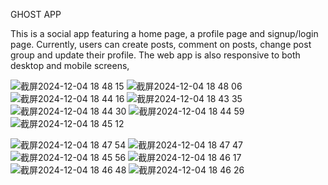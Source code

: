 GHOST APP

This is a social app featuring a home page, a profile page and signup/login page. 
Currently, users can create posts, comment on posts, change post group and update their profile. 
The web app is also responsive to both desktop and mobile screens,

![截屏2024-12-04 18 48 15](https://github.com/user-attachments/assets/de640963-5cd6-470f-9b8d-40f777879513)
![截屏2024-12-04 18 48 06](https://github.com/user-attachments/assets/4b01abee-d573-4b83-aa8c-621dd4a1ceb1)
![截屏2024-12-04 18 44 16](https://github.com/user-attachments/assets/11064f3f-312a-433c-80b9-05254a07687a)
![截屏2024-12-04 18 43 35](https://github.com/user-attachments/assets/3d57e697-30ec-4f51-9f5d-e1a6e3d18b81)
![截屏2024-12-04 18 44 30](https://github.com/user-attachments/assets/cc11d4b4-4bde-4f15-ad55-e1da6a4956a9)
![截屏2024-12-04 18 44 59](https://github.com/user-attachments/assets/28905693-7682-4fb1-aa35-8f5f94f0ffbb)
![截屏2024-12-04 18 45 12](https://github.com/user-attachments/assets/0e86cbc4-5908-4082-805f-83968cef8c5e)

![截屏2024-12-04 18 47 54](https://github.com/user-attachments/assets/8f734c03-613e-4fed-aa17-8f9f9d01e89f)
![截屏2024-12-04 18 47 47](https://github.com/user-attachments/assets/6af3f55e-4df2-4105-bdc6-20d7d5ffc877)
![截屏2024-12-04 18 45 56](https://github.com/user-attachments/assets/a5192b64-47fd-4f62-87eb-bdf4d0d1a4e8)
![截屏2024-12-04 18 46 17](https://github.com/user-attachments/assets/42140df3-c3c8-440c-a712-e5590a3bffa0)
![截屏2024-12-04 18 46 48](https://github.com/user-attachments/assets/3cc67ce8-ea91-4a6c-9c36-dc8f4c34d451)
![截屏2024-12-04 18 46 26](https://github.com/user-attachments/assets/42b3bc8d-8604-45bf-85bb-1b5c03fef269)




